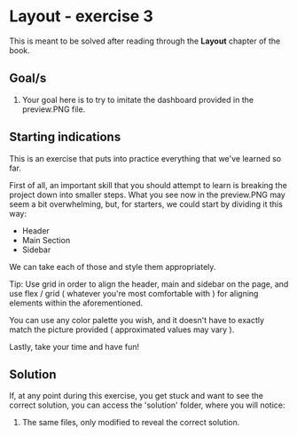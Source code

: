 # Layout - exercise 3

This is meant to be solved after reading through the **Layout** chapter of the book.

## Goal/s
1. Your goal here is to try to imitate the dashboard provided in the preview.PNG file.

## Starting indications 
This is an exercise that puts into practice everything that we've learned so far.

First of all, an important skill that you should attempt to learn is breaking the project down into smaller steps. What you see now in the preview.PNG may seem a bit overwhelming, but, for starters, we could start by dividing it this way:
* Header
* Main Section
* Sidebar

We can take each of those and style them appropriately. 

Tip: Use grid in order to align the header, main and sidebar on the page, and use flex / grid ( whatever you're most comfortable with ) for aligning elements within the aforementioned. 

You can use any color palette you wish, and it doesn't have to exactly match the picture provided ( approximated values may vary ).

Lastly, take your time and have fun!


## Solution
If, at any point during this exercise, you get stuck and want to see the correct solution, you can access the 'solution' folder, where you will notice:
1. The same files, only modified to reveal the correct solution.
